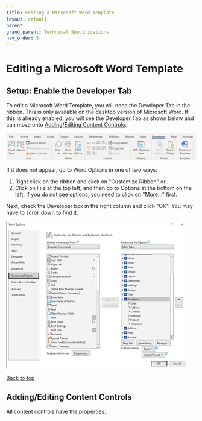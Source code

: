 ```yaml
---
title: Editing a Microsoft Word Template
layout: default
parent:
grand_parent: Technical Specifications
nav_order: 5
---
```


# Editing a Microsoft Word Template

## Setup: Enable the Developer Tab

To edit a Microsoft Word Template, you will need the Developer Tab in the ribbon. This is only available on the desktop version of Microsoft Word. If this is already enabled, you will see the Developer Tab as shown below and can move onto [Adding/Editing Content Controls](#addingediting-content-controls):

![Developer Tab Picture](/assets/images/microsoftWordTemplate/DeveloperTab.png)

If it does not appear, go to Word Options in one of two ways:
1. Right click on the ribbon and click on "Customize Ribbon" or...
2. Click on File at the top left, and then go to Options at the bottom on the left. If you do not see options, you need to click on "More..." first.

Next, check the Developer box in the right column and click "OK". You may have to scroll down to find it.

![Check the Developer Box](/assets/images/microsoftWordTemplate/CheckDeveloperBox.png)

[Back to top](#top)

## Adding/Editing Content Controls

All content controls have the properties:


### 